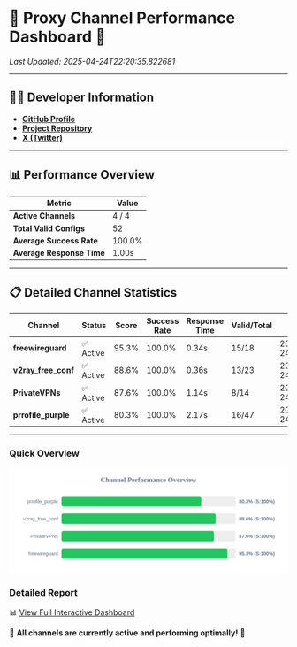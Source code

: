 # 🌟 Proxy Channel Performance Dashboard 🌟

_Last Updated: 2025-04-24T22:20:35.822681_

---

## 👩‍💻 Developer Information

- **[GitHub Profile](https://github.com/4n0nymou3)**  
- **[Project Repository](https://github.com/4n0nymou3/multi-proxy-config-fetcher)**  
- **[X (Twitter)](https://x.com/4n0nymou3)**  

---

## 📊 Performance Overview

| Metric                | Value       |
|-----------------------|-------------|
| **Active Channels**   | 4 / 4       |
| **Total Valid Configs** | 52          |
| **Average Success Rate** | 100.0%      |
| **Average Response Time** | 1.00s       |

---

## 📋 Detailed Channel Statistics

| Channel          | Status     | Score  | Success Rate | Response Time | Valid/Total | Last Success               |
|------------------|------------|--------|--------------|---------------|-------------|----------------------------|
| **freewireguard**  | ✅ Active  | 95.3%  | 100.0% | 0.34s         | 15/18       | 2025-04-24T22:20:35.820818 |
| **v2ray_free_conf**  | ✅ Active  | 88.6%  | 100.0% | 0.36s         | 13/23       | 2025-04-24T22:20:34.273343 |
| **PrivateVPNs**  | ✅ Active  | 87.6%  | 100.0% | 1.14s         | 8/14       | 2025-04-24T22:20:35.456245 |
| **prrofile_purple**  | ✅ Active  | 80.3%  | 100.0% | 2.17s         | 16/47       | 2025-04-24T22:20:33.882743 |

---

### Quick Overview
<div align="center">
  <a href="https://raw.githubusercontent.com/nullluser/NullRepo/refs/heads/main/assets/channel_stats_chart.svg">
    <img src="https://raw.githubusercontent.com/nullluser/NullRepo/refs/heads/main/assets/channel_stats_chart.svg" alt="Source Performance Statistics" width="800">
  </a>
</div>

### Detailed Report
📊 [View Full Interactive Dashboard](https://htmlpreview.github.io/?https://github.com/nullluser/NullRepo/blob/main/assets/performance_report.html)

🎉 **All channels are currently active and performing optimally!** 🎉
